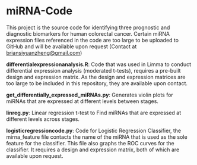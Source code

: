 # miRNA-Code
This project is the source code for identifying three prognostic and diagnostic biomarkers for human colorectal cancer. Certain miRNA expression files referenced in the code are too large to be uploaded to GitHub and will be available upon request (Contact at briansiyuanzheng@gmail.com)

**differentialexpressionanalysis.R**: Code that was used in Limma to conduct differential expression analysis (moderated t-tests), requires a pre-built design and  expression matrix. As the design and expression matrices are too large to be included in this repository, they are available upon contact. 

**get_differentially_expressed_miRNAs.py**: Generates violin plots for miRNAs that are expressed at different levels between stages.

**linreg.py**: Linear regression t-test to Find miRNAs that are expressed at different levels across stages. 

**logisticregressioncode.py**: Code for Logistic Regression Classifier, the mirna_feature file contacts the name of the miRNA that is used as the sole feature for the classifier. This file also graphs the ROC curves for the classifier. It requires a design and expression matrix, both of which are available upon request. 
